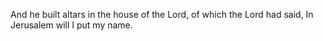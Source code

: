 And he built altars in the house of the Lord, of which the Lord had said, In Jerusalem will I put my name.
